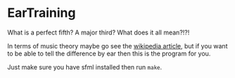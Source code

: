 # EarTraining

What is a perfect fifth? A major third? What does it all mean?!?!

In terms of music theory maybe go see the [wikipedia article](https://en.wikipedia.org/wiki/Interval_(music)), but if you want to be able to tell the difference by ear then this is the program for you.

Just make sure you have sfml installed then run `make`.